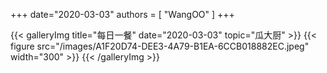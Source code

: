 +++
date="2020-03-03"
authors = [
    "WangOO"
]
+++

{{< galleryImg title="每日一餐" date="2020-03-03" topic="瓜大厨" >}}
    {{< figure src="/images/A1F20D74-DEE3-4A79-B1EA-6CCB018882EC.jpeg" width="300" >}}
{{< /galleryImg >}}